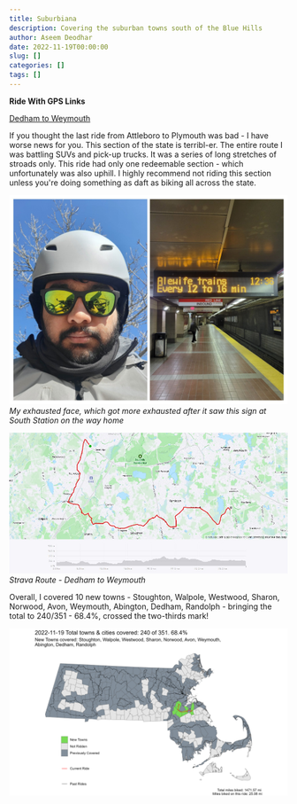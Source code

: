```yaml
---
title: Suburbiana
description: Covering the suburban towns south of the Blue Hills 
author: Aseem Deodhar
date: 2022-11-19T00:00:00
slug: []
categories: []
tags: []
---
```


**Ride With GPS Links**

[Dedham to Weymouth](https://ridewithgps.com/routes/41422679)

If you thought the last ride from Attleboro to Plymouth was bad - I have worse news for you. This section of the state is terribl-er. The entire route I was battling SUVs and pick-up trucks. It was a series of long stretches of stroads only. This ride had only one redeemable section - which unfortunately was also uphill. I highly recommend not riding this section unless you're doing something as daft as biking all across the state.

![My exhausted face, which got more exhausted after it saw this sign at South Station on the way home](collage.jpg)
*My exhausted face, which got more exhausted after it saw this sign at South Station on the way home*

![Strava Route - Dedham to Weymouth](strava_day1.jpg)
*Strava Route - Dedham to Weymouth*


Overall, I covered 10 new towns - Stoughton, Walpole, Westwood, Sharon, Norwood, Avon, Weymouth, Abington, Dedham, Randolph - bringing the total to 240/351 - 68.4%, crossed the two-thirds mark!

![Suburbiana](bike_routes_muni_2022-11-19.jpeg)
